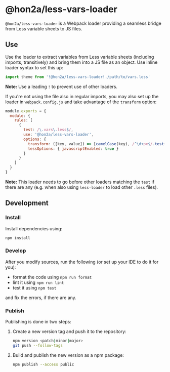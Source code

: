 # @hon2a/less-vars-loader

`@hon2a/less-vars-loader` is a Webpack loader providing a seamless bridge from Less variable
sheets to JS files.

## Use

Use the loader to extract variables from Less variable sheets (including imports, transitively)
and bring them into a JS file as an object. Use inline loader syntax to set this up:

```javascript
import theme from '!@hon2a/less-vars-loader!./path/to/vars.less'
``` 

**Note:** Use a leading `!` to prevent use of other loaders.

If you're not using the file also in regular imports, you may also set up the loader
in `webpack.config.js` and take advantage of the `transform` option:

```javascript
module.exports = {
  module: {
    rules: [
      {
        test: /\.vars\.less$/,
        use: '@hon2a/less-vars-loader',
        options: {
          transform: ([key, value]) => [camelCase(key), /^\d+px$/.test(value) ? parseInt(value, 10) : value],
          lessOptions: { javascriptEnabled: true }
        }
      }
    ]
  }
}
```

**Note:** This loader needs to go before other loaders matching the `test` if there are any
(e.g. when also using `less-loader` to load other `.less` files).  

## Development

### Install

Install dependencies using:

```sh
npm install
```

### Develop

After you modify sources, run the following (or set up your IDE to do it for you):

- format the code using `npm run format`
- lint it using `npm run lint`
- test it using `npm test`

and fix the errors, if there are any.

### Publish

Publishing is done in two steps:

1. Create a new version tag and push it to the repository:
    ```sh
    npm version <patch|minor|major>
    git push --follow-tags
    ```
1. Build and publish the new version as a npm package:
    ```sh
    npm publish --access public
    ``` 
